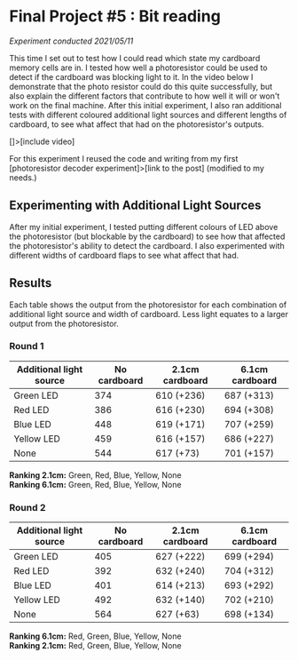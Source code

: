# Final Project #5 : Bit reading
*Experiment conducted 2021/05/11*

This time I set out to test how I could read which state my cardboard memory cells are in. I tested how well a photoresistor could be used to detect if the cardboard was blocking light to it. In the video below I demonstrate that the photo resistor could do this quite successfully, but also explain the different factors that contribute to how well it will or won't work on the final machine. After this initial experiment, I also ran additional tests with different coloured additional light sources and different lengths of cardboard, to see what affect that had on the photoresistor's outputs.

[]>[include video]

For this experiment I reused the code and writing from my first [photoresistor decoder experiment]>[link to the post] (modified to my needs.)


## Experimenting with Additional Light Sources
After my initial experiment, I tested putting different colours of LED above the photoresistor (but blockable by the cardboard) to see how that affected the photoresistor's ability to detect the cardboard. I also experimented with different widths of cardboard flaps to see what affect that had.


## Results
Each table shows the output from the photoresistor for each combination of additional light source and width of cardboard. Less light equates to a larger output from the photoresistor.

### Round 1
| Additional light source | No cardboard | 2.1cm cardboard | 6.1cm cardboard |
| ----------------------- | ------------ | --------------- | --------------- |
| Green LED               | 374          | 610 (+236)      | 687 (+313)      |
| Red LED                 | 386          | 616 (+230)      | 694 (+308)      |
| Blue LED                | 448          | 619 (+171)      | 707 (+259)      |
| Yellow LED              | 459          | 616 (+157)      | 686 (+227)      |
| None                    | 544          | 617 (+73)       | 701 (+157)      |

**Ranking 2.1cm:** Green, Red, Blue, Yellow, None  
**Ranking 6.1cm:** Green, Red, Blue, Yellow, None  

### Round 2
| Additional light source | No cardboard | 2.1cm cardboard | 6.1cm cardboard |
| ----------------------- | ------------ | --------------- | --------------- |
| Green LED               | 405          | 627 (+222)      | 699 (+294)      |
| Red LED                 | 392          | 632 (+240)      | 704 (+312)      |
| Blue LED                | 401          | 614 (+213)      | 693 (+292)      |
| Yellow LED              | 492          | 632 (+140)      | 702 (+210)      |
| None                    | 564          | 627 (+63)       | 698 (+134)      |

**Ranking 6.1cm:** Red, Green, Blue, Yellow, None  
**Ranking 2.1cm:** Red, Green, Blue, Yellow, None  
